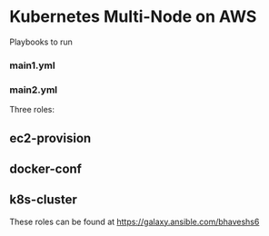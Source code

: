 # Kubernetes Multi-Node on AWS

Playbooks to run
### main1.yml
### main2.yml

Three roles:
## ec2-provision
## docker-conf
## k8s-cluster

These roles can be found at
https://galaxy.ansible.com/bhaveshs6
